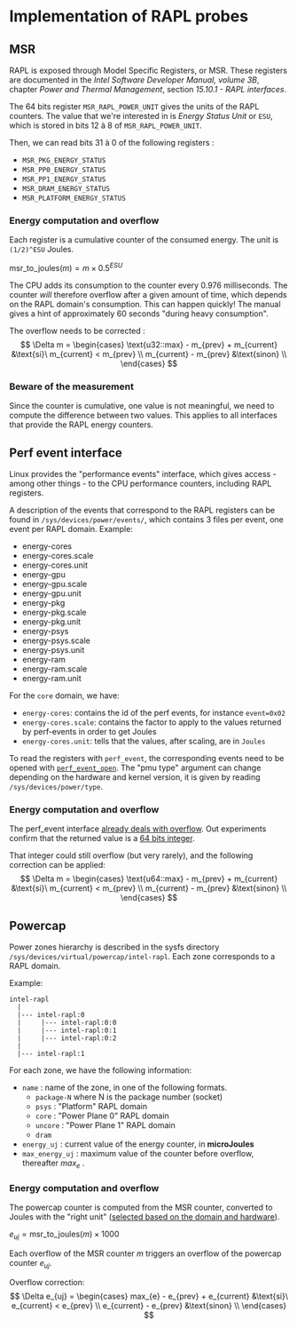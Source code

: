 # Implementation of RAPL probes

## MSR

RAPL is exposed through Model Specific Registers, or MSR.
These registers are documented in the _Intel Software Developer Manual, volume 3B_, chapter _Power and Thermal Management_, section _15.10.1 - RAPL interfaces_.

The 64 bits register `MSR_RAPL_POWER_UNIT` gives the units of the RAPL counters. The value that we're interested in is _Energy Status Unit_ or `ESU`, which is stored in bits 12 à 8 of `MSR_RAPL_POWER_UNIT`.

Then, we can read bits 31 à 0 of the following registers :
- `MSR_PKG_ENERGY_STATUS`
- `MSR_PP0_ENERGY_STATUS`
- `MSR_PP1_ENERGY_STATUS`
- `MSR_DRAM_ENERGY_STATUS`
- `MSR_PLATFORM_ENERGY_STATUS`

### Energy computation and overflow

Each register is a cumulative counter of the consumed energy. The unit is `(1/2)^ESU` Joules.

$\text{msr\_to\_joules}(m) = m \times 0.5^{ESU}$

The CPU adds its consumption to the counter every 0.976 milliseconds. The counter _will_ therefore overflow after a given amount of time, which depends on the RAPL domain's consumption. This can happen quickly! The manual gives a hint of approximately 60 seconds "during heavy consumption".

The overflow needs to be corrected :
$$
\Delta m =
\begin{cases}
  \text{u32::max} - m_{prev} + m_{current} &\text{si}\ m_{current} < m_{prev} \\
  m_{current} - m_{prev} &\text{sinon} \\
\end{cases}
$$

### Beware of the measurement

Since the counter is cumulative, one value is not meaningful, we need to compute the difference between two values. This applies to all interfaces that provide the RAPL energy counters.

## Perf event interface

Linux provides the "performance events" interface, which gives access - among other things - to the CPU performance counters, including RAPL registers.

A description of the events that correspond to the RAPL registers can be found in `/sys/devices/power/events/`, which contains 3 files per event, one event per RAPL domain. Example:

- energy-cores
- energy-cores.scale
- energy-cores.unit
- energy-gpu
- energy-gpu.scale
- energy-gpu.unit
- energy-pkg
- energy-pkg.scale
- energy-pkg.unit
- energy-psys
- energy-psys.scale
- energy-psys.unit
- energy-ram
- energy-ram.scale
- energy-ram.unit

For the `core` domain, we have:
- `energy-cores`: contains the id of the perf events, for instance `event=0x02`
- `energy-cores.scale`: contains the factor to apply to the values returned by perf-events in order to get Joules
- `energy-cores.unit`: tells that the values, after scaling, are in `Joules`

To read the registers with `perf_event`, the corresponding events need to be opened with [`perf_event_open`](https://man7.org/linux/man-pages/man2/perf_event_open.2.html). The "pmu type" argument can change depending on the hardware and kernel version, it is given by reading `/sys/devices/power/type`.

### Energy computation and overflow

The perf_event interface [already deals with overflow](https://github.com/torvalds/linux/blob/921bdc72a0d68977092d6a64855a1b8967acc1d9/arch/x86/events/rapl.c#LL200C2-L200C2). Out experiments confirm that the returned value is a [64 bits integer](https://lwn.net/Articles/573602/).

That integer could still overflow (but very rarely), and the following correction can be applied:
$$
\Delta m =
\begin{cases}
  \text{u64::max} - m_{prev} + m_{current} &\text{si}\ m_{current} < m_{prev} \\
  m_{current} - m_{prev} &\text{sinon} \\
\end{cases}
$$

## Powercap

Power zones hierarchy is described in the sysfs directory `/sys/devices/virtual/powercap/intel-rapl`.
Each zone corresponds to a RAPL domain.

Example:
```
intel-rapl
  |
  |--- intel-rapl:0
  |     |--- intel-rapl:0:0
  |     |--- intel-rapl:0:1
  |     |--- intel-rapl:0:2
  |
  |--- intel-rapl:1
```

For each zone, we have the following information:
- `name` : name of the zone, in one of the following formats.
    - `package-N` where N is the package number (socket)
    - `psys` : "Platform" RAPL domain
    - `core` : "Power Plane 0" RAPL domain
    - `uncore` : "Power Plane 1" RAPL domain
    - `dram`
- `energy_uj` : current value of the energy counter, in **microJoules**
- `max_energy_uj` : maximum value of the counter before overflow, thereafter $max_e$ .

### Energy computation and overflow

The powercap counter is computed from the MSR counter, converted to Joules with the "right unit" ([selected based on the domain and hardware](https://github.com/torvalds/linux/blob/9e87b63ed37e202c77aa17d4112da6ae0c7c097c/drivers/powercap/intel_rapl_common.c#L167)).

$e_{uj} = \text{msr\_to\_joules}(m) \times 1000$

Each overflow of the MSR counter $m$ triggers an overflow of the powercap counter $e_{uj}$.

Overflow correction:
$$
\Delta e_{uj} =
\begin{cases}
  max_{e} - e_{prev} + e_{current} &\text{si}\ e_{current} < e_{prev} \\
  e_{current} - e_{prev} &\text{sinon} \\
\end{cases}
$$
